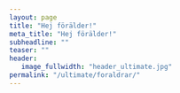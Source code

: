```yaml
---
layout: page
title: "Hej förälder!"
meta_title: "Hej förälder!"
subheadline: ""
teaser: ""
header:
   image_fullwidth: "header_ultimate.jpg"
permalink: "/ultimate/foraldrar/"
---
```

